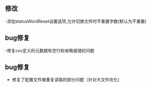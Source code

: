 ## 修改

-添加statusWordReset设置选项,允许切换文件时不重置字数(默认为不重置)

## bug修复

-修复csv定义的元数据有空行和省略报错的问题


## bug修复

- 修复了配置文件被重复读取的部分问题（针对大文件优化）
